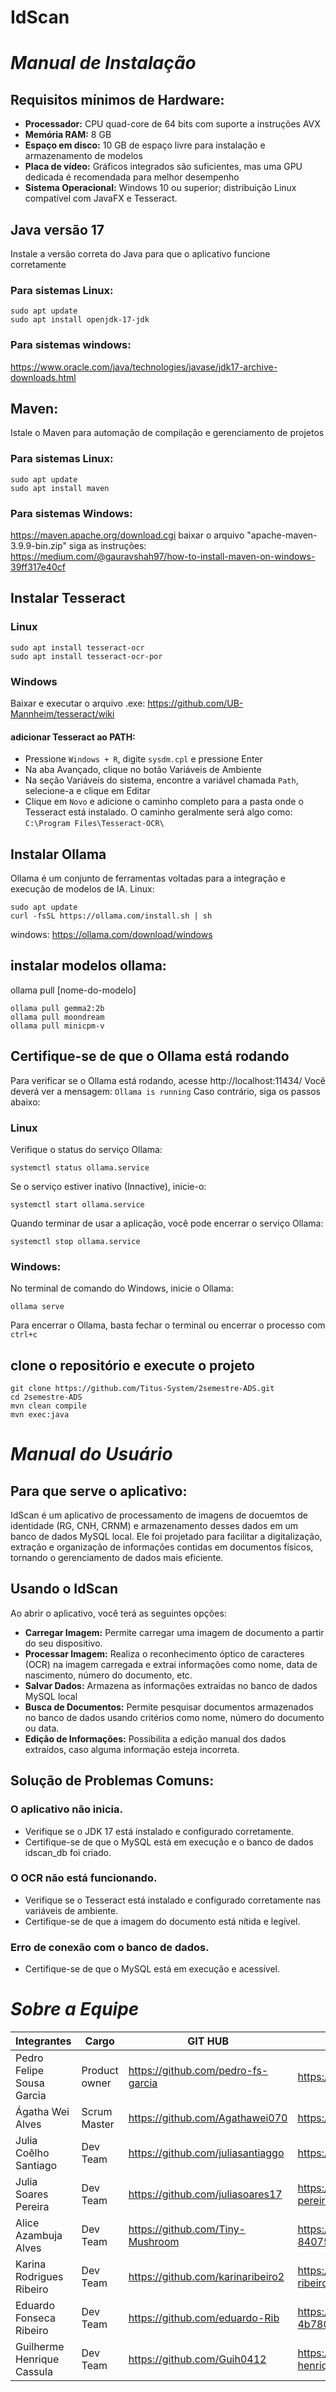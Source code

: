 # IdScan

# *Manual de Instalação*
## Requisitos mínimos de Hardware:
 - **Processador:** CPU quad-core de 64 bits com suporte a instruções AVX
 - **Memória RAM:** 8 GB
 - **Espaço em disco:** 10 GB de espaço livre para instalação e armazenamento de modelos
 - **Placa de vídeo:** Gráficos integrados são suficientes, mas uma GPU dedicada é recomendada para melhor desempenho
 - **Sistema Operacional:** Windows 10 ou superior; distribuição Linux compatível com JavaFX e Tesseract.

## Java versão 17
Instale a versão correta do Java para que o aplicativo funcione corretamente
### Para sistemas Linux:
```
sudo apt update
sudo apt install openjdk-17-jdk
```
### Para sistemas windows:
https://www.oracle.com/java/technologies/javase/jdk17-archive-downloads.html

## Maven:
Istale o Maven para automação de compilação e gerenciamento de projetos
### Para sistemas Linux:
```
sudo apt update
sudo apt install maven
```
### Para sistemas Windows:
https://maven.apache.org/download.cgi
baixar o arquivo "apache-maven-3.9.9-bin.zip"
siga as instruções: https://medium.com/@gauravshah97/how-to-install-maven-on-windows-39ff317e40cf


## Instalar Tesseract
### Linux
```
sudo apt install tesseract-ocr
sudo apt install tesseract-ocr-por
```

### Windows
Baixar e executar o arquivo .exe: https://github.com/UB-Mannheim/tesseract/wiki

#### adicionar Tesseract ao PATH:
 - Pressione `Windows + R`, digite `sysdm.cpl` e pressione Enter
 - Na aba Avançado, clique no botão Variáveis de Ambiente
 - Na seção Variáveis do sistema, encontre a variável chamada `Path`, selecione-a e clique em Editar
 - Clique em `Novo` e adicione o caminho completo para a pasta onde o Tesseract está instalado. O caminho geralmente será algo como: `C:\Program Files\Tesseract-OCR\`


## Instalar Ollama
Ollama é um conjunto de ferramentas voltadas para a integração e execução de modelos de IA.
Linux:
```
sudo apt update
curl -fsSL https://ollama.com/install.sh | sh
```
windows:
https://ollama.com/download/windows

## instalar modelos ollama:
ollama pull [nome-do-modelo]
```
ollama pull gemma2:2b
ollama pull moondream
ollama pull minicpm-v
```
## Certifique-se de que o Ollama está rodando
Para verificar se o Ollama está rodando, acesse http://localhost:11434/
Você deverá ver a mensagem: `Ollama is running`
Caso contrário, siga os passos abaixo:

### Linux
Verifique o status do serviço Ollama:
```
systemctl status ollama.service
```
Se o serviço estiver inativo (Innactive), inicie-o:
```
systemctl start ollama.service
```
Quando terminar de usar a aplicação, você pode encerrar o serviço Ollama:
```
systemctl stop ollama.service
```

### Windows:
No terminal de comando do Windows, inicie o Ollama:
```
ollama serve
```

Para encerrar o Ollama, basta fechar o terminal ou encerrar o processo com `ctrl+c`


## clone o repositório e execute o projeto
```
git clone https://github.com/Titus-System/2semestre-ADS.git
cd 2semestre-ADS
mvn clean compile
mvn exec:java
```

# *Manual do Usuário*
## Para que serve o aplicativo:
IdScan é um aplicativo de processamento de imagens de docuemtos de identidade (RG, CNH, CRNM) e armazenamento desses dados em um banco de dados MySQL local. Ele foi projetado para facilitar a digitalização, extração e organização de informações contidas em documentos físicos, tornando o gerenciamento de dados mais eficiente.

## Usando o IdScan
Ao abrir o aplicativo, você terá as seguintes opções:
 - **Carregar Imagem:** Permite carregar uma imagem de documento a partir do seu dispositivo.
 - **Processar Imagem:** Realiza o reconhecimento óptico de caracteres (OCR) na imagem carregada e extrai informações como nome, data de nascimento, número do documento, etc.
 - **Salvar Dados:** Armazena as informações extraídas no banco de dados MySQL local
 - **Busca de Documentos:** Permite pesquisar documentos armazenados no banco de dados usando critérios como nome, número do documento ou data.
 - **Edição de Informações:** Possibilita a edição manual dos dados extraídos, caso alguma informação esteja incorreta.

## Solução de Problemas Comuns:
### O aplicativo não inicia.
 - Verifique se o JDK 17 está instalado e configurado corretamente.
 - Certifique-se de que o MySQL está em execução e o banco de dados idscan_db foi criado.
### O OCR não está funcionando.
 - Verifique se o Tesseract está instalado e configurado corretamente nas variáveis de ambiente.
 - Certifique-se de que a imagem do documento está nítida e legível.
### Erro de conexão com o banco de dados.
 - Certifique-se de que o MySQL está em execução e acessível.

# *Sobre a Equipe* 
|Integrantes                |  Cargo      |   GIT HUB                         |  Linkedin                                                    |
|---------------------------|-------------|-----------------------------------|--------------------------------------------------------------|
| Pedro Felipe Sousa Garcia |Product owner| https://github.com/pedro-fs-garcia|https://www.linkedin.com/in/pedro-fs-garcia                   |
| Ágatha Wei Alves          |Scrum Master | https://github.com/Agathawei070   |https://www.linkedin.com/in/agatha-wei                        |
| Julia Coêlho Santiago     |Dev Team     | https://github.com/juliasantiaggo |https://www.linkedin.com/in/juliacoelhosantiago               |
| Julia Soares Pereira      |Dev Team     | https://github.com/juliasoares17  |https://www.linkedin.com/in/julia-soares-pereira-9ab79830b    |
| Alice Azambuja Alves      |Dev Team     | https://github.com/Tiny-Mushroom  |https://www.linkedin.com/in/alice-alves-84075130a             |
| Karina Rodrigues Ribeiro  |Dev Team     | https://github.com/karinaribeiro2 |https://www.linkedin.com/in/karina-rodrigues-ribeiro-327562216|
| Eduardo Fonseca Ribeiro   |Dev Team     | https://github.com/eduardo-Rib    |https://www.linkedin.com/in/eduardo-ribeiro-4b78002b2         |
| Guilherme Henrique Cassula|Dev Team     | https://github.com/Guih0412       |https://www.linkedin.com/in/guilherme-henrique-36b3a0220      |


